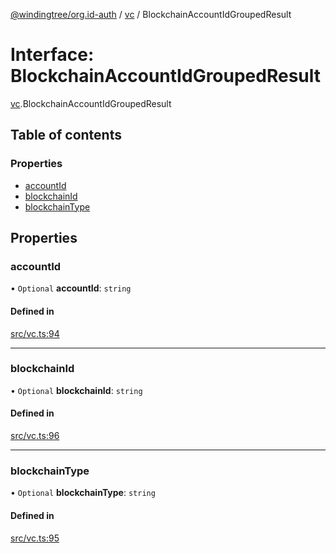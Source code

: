 [@windingtree/org.id-auth](../README.md) / [vc](../modules/vc.md) / BlockchainAccountIdGroupedResult

# Interface: BlockchainAccountIdGroupedResult

[vc](../modules/vc.md).BlockchainAccountIdGroupedResult

## Table of contents

### Properties

- [accountId](vc.blockchainaccountidgroupedresult.md#accountid)
- [blockchainId](vc.blockchainaccountidgroupedresult.md#blockchainid)
- [blockchainType](vc.blockchainaccountidgroupedresult.md#blockchaintype)

## Properties

### accountId

• `Optional` **accountId**: `string`

#### Defined in

[src/vc.ts:94](https://github.com/windingtree/org.id-sdk/blob/074c18d/packages/auth/src/vc.ts#L94)

___

### blockchainId

• `Optional` **blockchainId**: `string`

#### Defined in

[src/vc.ts:96](https://github.com/windingtree/org.id-sdk/blob/074c18d/packages/auth/src/vc.ts#L96)

___

### blockchainType

• `Optional` **blockchainType**: `string`

#### Defined in

[src/vc.ts:95](https://github.com/windingtree/org.id-sdk/blob/074c18d/packages/auth/src/vc.ts#L95)
